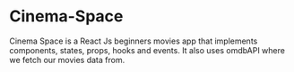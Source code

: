 # Cinema-Space
Cinema Space is a React Js beginners movies app that implements components, states, props, hooks and events. It also uses omdbAPI where we fetch our movies data from.
